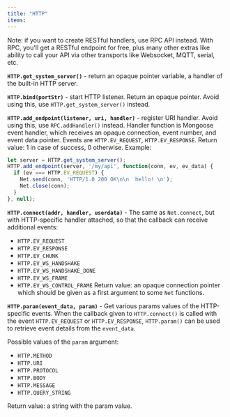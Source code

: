 ```yaml
---
title: "HTTP"
items:
---
```


 Note: if you want to create RESTful handlers, use RPC API instead.
 With RPC, you'll get a RESTful endpoint for free, plus many other extras
 like ability to call your API via other transports like Websocket, MQTT,
 serial, etc.



 **`HTTP.get_system_server()`** - return an opaque pointer variable,
 a handler of the built-in HTTP server.



 **`HTTP.bind(portStr)`** - start HTTP listener. Return an opaque pointer.
 Avoid using this, use `HTTP.get_system_server()` instead.



 **`HTTP.add_endpoint(listener, uri, handler)`** - register URI
 handler. Avoid using this, use `RPC.addHandler()` instead.
 Handler function is Mongoose event handler, which receives an opaque
 connection, event number, and event data pointer.
 Events are `HTTP.EV_REQUEST`, `HTTP.EV_RESPONSE`.
 Return value: 1 in case of success, 0 otherwise.
 Example:
 ```javascript
 let server = HTTP.get_system_server();
 HTTP.add_endpoint(server, '/my/api', function(conn, ev, ev_data) {
   if (ev === HTTP.EV_REQUEST) {
     Net.send(conn, 'HTTP/1.0 200 OK\n\n  hello! \n');
     Net.close(conn);
   }
 }, null);
 ```



 **`HTTP.connect(addr, handler, userdata)`** - The same as `Net.connect`,
 but with HTTP-specific handler attached, so that the callback can receive
 additional events:
 - `HTTP.EV_REQUEST`
 - `HTTP.EV_RESPONSE`
 - `HTTP.EV_CHUNK`
 - `HTTP.EV_WS_HANDSHAKE`
 - `HTTP.EV_WS_HANDSHAKE_DONE`
 - `HTTP.EV_WS_FRAME`
 - `HTTP.EV_WS_CONTROL_FRAME`
 Return value: an opaque connection pointer which should be given as a
 first argument to some `Net` functions.



 **`HTTP.param(event_data, param)`** - Get various params values of the
 HTTP-specific events. When the callback given to `HTTP.connect()` is
 called with the event `HTTP.EV_REQUEST` or `HTTP.EV_RESPONSE`,
 `HTTP.param()` can be used to retrieve event details from the
 `event_data`.

 Possible values of the `param` argument:
 - `HTTP.METHOD`
 - `HTTP.URI`
 - `HTTP.PROTOCOL`
 - `HTTP.BODY`
 - `HTTP.MESSAGE`
 - `HTTP.QUERY_STRING`

 Return value: a string with the param value.

